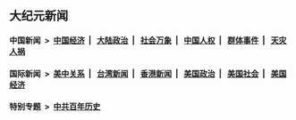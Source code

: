 ## 大纪元新闻

#### 中国新闻 &nbsp;>&nbsp; [中国经济](indexes/ncid283/README.md?05100445) &nbsp;| &nbsp; [大陆政治](indexes/ncid277/README.md?05100445) &nbsp;| &nbsp; [社会万象](indexes/ncid282/README.md?05100445) &nbsp;| &nbsp; [中国人权](indexes/ncid278/README.md?05100445) &nbsp;| &nbsp; [群体事件](indexes/ncid279/README.md?05100445) &nbsp;| &nbsp; [天灾人祸](indexes/ncid280/README.md?05100445)

#### 国际新闻 &nbsp;>&nbsp; [美中关系](indexes/nf1412576/README.md?05100445) &nbsp;| &nbsp; [台湾新闻](indexes/ncid1349361/README.md?05100445) &nbsp;| &nbsp; [香港新闻](indexes/ncid1349362/README.md?05100445) &nbsp;| &nbsp; [美国政治](indexes/ncid1078159/README.md?05100445) &nbsp;| &nbsp; [美国社会](indexes/ncid1078160/README.md?05100445) &nbsp;| &nbsp; [美国经济](indexes/ncid1078158/README.md?05100445)

#### 特别专题 &nbsp;>&nbsp; [中共百年历史](https://github.com/epoch-news/epoch-special/blob/master/README.md?05100445)  
